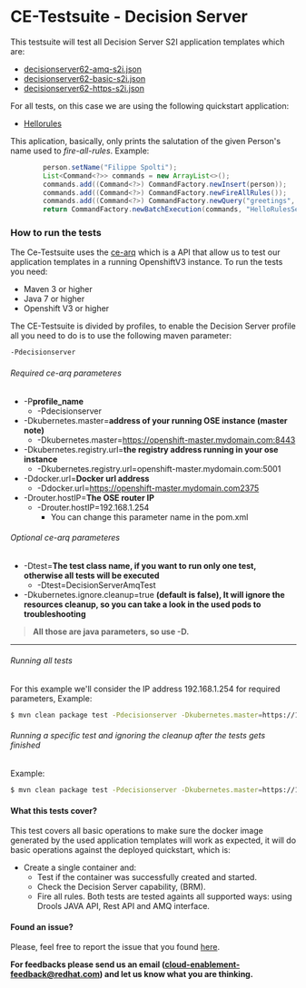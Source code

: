 # CE-Testsuite - Decision Server

This testsuite will test all Decision Server S2I application templates which are:
 
  -  [decisionserver62-amq-s2i.json](https://github.com/jboss-openshift/application-templates/blob/master/decisionserver/decisionserver62-amq-s2i.json)
  -  [decisionserver62-basic-s2i.json](https://github.com/jboss-openshift/application-templates/blob/master/decisionserver/decisionserver62-basic-s2i.json)
  -  [decisionserver62-https-s2i.json](https://github.com/jboss-openshift/application-templates/blob/master/decisionserver/decisionserver62-https-s2i.json)

For all tests, on this case we are using the following quickstart application:

  - [Hellorules](https://github.com/jboss-openshift/openshift-quickstarts/tree/master/decisionserver/hellorules)

This aplication, basically, only prints the salutation of the given Person's name used to *fire-all-rules*. Example:
```java
        person.setName("Filippe Spolti");
        List<Command<?>> commands = new ArrayList<>();
        commands.add((Command<?>) CommandFactory.newInsert(person));
        commands.add((Command<?>) CommandFactory.newFireAllRules());
        commands.add((Command<?>) CommandFactory.newQuery("greetings", "get greeting"));
        return CommandFactory.newBatchExecution(commands, "HelloRulesSession");
```

### How to run the tests
The Ce-Testsuite uses the [ce-arq](https://github.com/jboss-openshift/ce-arq) which is a API that allow us to test our application templates in a running OpenshiftV3 instance. To run the tests you need:
  - Maven 3 or higher
  - Java 7 or higher
  - Openshift V3 or higher
 
The CE-Testsuite is divided by profiles, to enable the Decision Server profile all you need to do is to use the following maven parameter:
```sh
-Pdecisionserver
```
###### Required ce-arq parameteres
  - -P**profile_name**
    - -Pdecisionserver
  - -Dkubernetes.master=**address of your running OSE instance (master note)**
    - -Dkubernetes.master=https://openshift-master.mydomain.com:8443
  - -Dkubernetes.registry.url=**the registry address running in your ose instance**
    - -Dkubernetes.registry.url=openshift-master.mydomain.com:5001
  - -Ddocker.url=**Docker url address**
    - -Ddocker.url=https://openshift-master.mydomain.com2375
  - -Drouter.hostIP=**The OSE router IP**
    - -Drouter.hostIP=192.168.1.254
      - You can change this parameter name in the pom.xml

###### Optional ce-arq parameteres
  - -Dtest=**The test class name, if you want to run only one test, otherwise all tests will be executed**
    - -Dtest=DecisionServerAmqTest
  - -Dkubernetes.ignore.cleanup=true **(default is false), It will ignore the resources cleanup, so you can take a look in the used pods to troubleshooting**

> **All those are java parameters, so use -D.**
___

###### Running all tests
For this example we'll consider the IP address 192.168.1.254 for required parameters, Example:
```sh
$ mvn clean package test -Pdecisionserver -Dkubernetes.master=https://192.168.1.254:8443 -Dkubernetes.registry.url=192.168.1.254:5001 -Ddocker.url=http://192.168.1.254:2375 -Drouter.hostIP=192.168.1.254
```
###### Running a specific test and ignoring the cleanup after the tests gets finished
Example:
```sh
$ mvn clean package test -Pdecisionserver -Dkubernetes.master=https://192.168.1.254:8443 -Dkubernetes.registry.url=192.168.1.254:5001 -Ddocker.url=http://192.168.1.254:2375 -Drouter.hostIP=192.168.1.254 -Dtest=DecisionServerAmqTest -Dkubernetes.ignore.cleanup=true
```

#### What this tests cover?
This test covers all basic operations to make sure the docker image generated by the used application templates will work as expected, it will do basic operations against the deployed quickstart, which is:

  - Create a single container and:
    - Test if the container was successfully created and started.
    - Check the Decision Server capability, (BRM).
    - Fire all rules.
Both tests are tested againts all supported ways: using Drools JAVA API, Rest API and AMQ interface.

#### Found an issue?
Please, feel free to report the issue that you found [here](https://github.com/jboss-openshift/ce-testsuite/issues/new).

__For feedbacks please send us an email (cloud-enablement-feedback@redhat.com) and let us know what you are thinking.__ 
